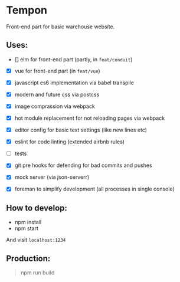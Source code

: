 # Tempon
  Front-end part for basic warehouse website.

## Uses:
  - [] elm for front-end part (partly, in `feat/conduit`)
  - [x] vue for front-end part (in `feat/vue`)
  - [x] javascript es6 implementation via babel transpile
  - [x] modern and future css via postcss
  - [x] image comprassion via webpack
  - [x] hot module replacement for not reloading pages via webpack
  - [x] editor config for basic text settings (like new lines etc)
  - [x] eslint for code linting (extended airbnb rules)
  - [ ] tests
  - [x] git pre hooks for defending for bad commits and pushes
  - [x] mock server (via json-serverr)
  - [x] foreman to simplify development (all processes in single console)


## How to develop:
  - npm install
  - npm start

  And visit `localhost:1234`


## Production:
  > npm run build
